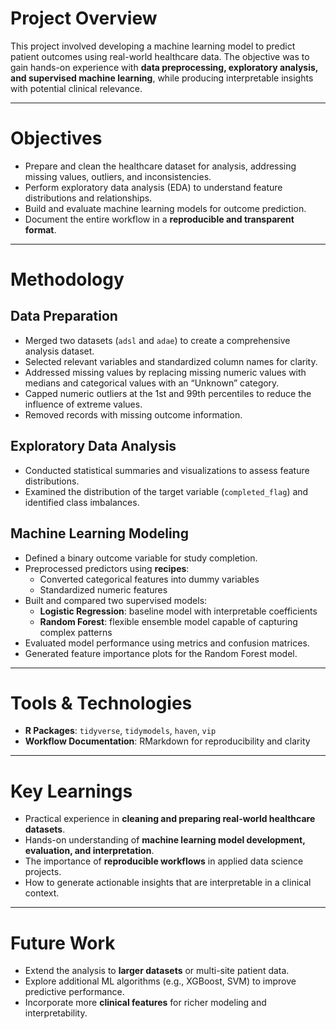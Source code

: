 # Project Overview

This project involved developing a machine learning model to predict patient outcomes using real-world healthcare data. The objective was to gain hands-on experience with **data preprocessing, exploratory analysis, and supervised machine learning**, while producing interpretable insights with potential clinical relevance.

---

# Objectives

- Prepare and clean the healthcare dataset for analysis, addressing missing values, outliers, and inconsistencies.  
- Perform exploratory data analysis (EDA) to understand feature distributions and relationships.  
- Build and evaluate machine learning models for outcome prediction.  
- Document the entire workflow in a **reproducible and transparent format**.  

---

# Methodology

## Data Preparation

- Merged two datasets (`adsl` and `adae`) to create a comprehensive analysis dataset.  
- Selected relevant variables and standardized column names for clarity.  
- Addressed missing values by replacing missing numeric values with medians and categorical values with an “Unknown” category.  
- Capped numeric outliers at the 1st and 99th percentiles to reduce the influence of extreme values.  
- Removed records with missing outcome information.  

## Exploratory Data Analysis

- Conducted statistical summaries and visualizations to assess feature distributions.  
- Examined the distribution of the target variable (`completed_flag`) and identified class imbalances.  

## Machine Learning Modeling

- Defined a binary outcome variable for study completion.  
- Preprocessed predictors using **recipes**:  
  - Converted categorical features into dummy variables  
  - Standardized numeric features  
- Built and compared two supervised models:  
  - **Logistic Regression**: baseline model with interpretable coefficients  
  - **Random Forest**: flexible ensemble model capable of capturing complex patterns  
- Evaluated model performance using metrics and confusion matrices.  
- Generated feature importance plots for the Random Forest model.  

---

# Tools & Technologies

- **R Packages**: `tidyverse`, `tidymodels`, `haven`, `vip`  
- **Workflow Documentation**: RMarkdown for reproducibility and clarity  

---

# Key Learnings

- Practical experience in **cleaning and preparing real-world healthcare datasets**.  
- Hands-on understanding of **machine learning model development, evaluation, and interpretation**.  
- The importance of **reproducible workflows** in applied data science projects.  
- How to generate actionable insights that are interpretable in a clinical context.  

---

# Future Work

- Extend the analysis to **larger datasets** or multi-site patient data.  
- Explore additional ML algorithms (e.g., XGBoost, SVM) to improve predictive performance.  
- Incorporate more **clinical features** for richer modeling and interpretability.  
